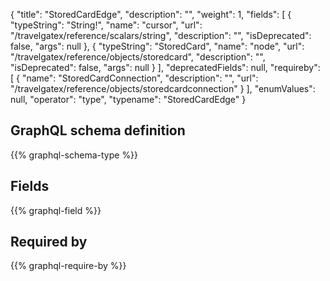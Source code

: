 {
  "title": "StoredCardEdge",
  "description": "",
  "weight": 1,
  "fields": [
    {
      "typeString": "String!",
      "name": "cursor",
      "url": "/travelgatex/reference/scalars/string",
      "description": "",
      "isDeprecated": false,
      "args": null
    },
    {
      "typeString": "StoredCard",
      "name": "node",
      "url": "/travelgatex/reference/objects/storedcard",
      "description": "",
      "isDeprecated": false,
      "args": null
    }
  ],
  "deprecatedFields": null,
  "requireby": [
    {
      "name": "StoredCardConnection",
      "description": "",
      "url": "/travelgatex/reference/objects/storedcardconnection"
    }
  ],
  "enumValues": null,
  "operator": "type",
  "typename": "StoredCardEdge"
}
## GraphQL schema definition

{{% graphql-schema-type %}}

## Fields

{{% graphql-field %}}

## Required by

{{% graphql-require-by %}}
